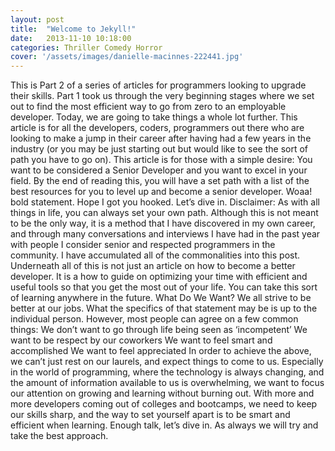 ```yaml
---
layout: post
title:  "Welcome to Jekyll!"
date:   2013-11-10 10:18:00
categories: Thriller Comedy Horror
cover: '/assets/images/danielle-macinnes-222441.jpg'
---
```


This is Part 2 of a series of articles for programmers looking to upgrade their skills. Part 1 took us through the very beginning stages where we set out to find the most efficient way to go from zero to an employable developer. Today, we are going to take things a whole lot further.
This article is for all the developers, coders, programmers out there who are looking to make a jump in their career after having had a few years in the industry (or you may be just starting out but would like to see the sort of path you have to go on). This article is for those with a simple desire: You want to be considered a Senior Developer and you want to excel in your field. By the end of reading this, you will have a set path with a list of the best resources for you to level up and become a senior developer. Woaa! bold statement. Hope I got you hooked. Let’s dive in.
Disclaimer: As with all things in life, you can always set your own path. Although this is not meant to be the only way, it is a method that I have discovered in my own career, and through many conversations and interviews I have had in the past year with people I consider senior and respected programmers in the community. I have accumulated all of the commonalities into this post. Underneath all of this is not just an article on how to become a better developer. It is a how to guide on optimizing your time with efficient and useful tools so that you get the most out of your life. You can take this sort of learning anywhere in the future.
What Do We Want?
We all strive to be better at our jobs. What the specifics of that statement may be is up to the individual person. However, most people can agree on a few common things:
We don’t want to go through life being seen as ‘incompetent’
We want to be respect by our coworkers
We want to feel smart and accomplished
We want to feel appreciated
In order to achieve the above, we can’t just rest on our laurels, and expect things to come to us. Especially in the world of programming, where the technology is always changing, and the amount of information available to us is overwhelming, we want to focus our attention on growing and learning without burning out. With more and more developers coming out of colleges and bootcamps, we need to keep our skills sharp, and the way to set yourself apart is to be smart and efficient when learning. Enough talk, let’s dive in. As always we will try and take the best approach.